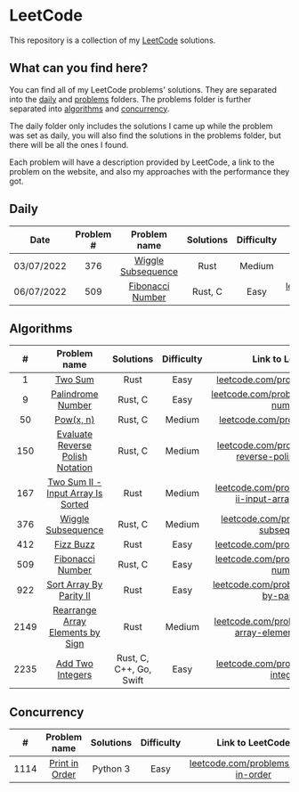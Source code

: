 # LeetCode

This repository is a collection of my [LeetCode](https://leetcode.com/) solutions.

## What can you find here?

You can find all of my LeetCode problems' solutions. They are separated into the [daily](https://github.com/Pandicon/leetcode/tree/main/daily) and [problems](https://github.com/Pandicon/leetcode/tree/main/problems) folders. The problems folder is further separated into [algorithms](https://github.com/Pandicon/leetcode/tree/main/problems/algorithms) and [concurrency](https://github.com/Pandicon/leetcode/tree/main/problems/concurrency).

The daily folder only includes the solutions I came up while the problem was set as daily, you will also find the solutions in the problems folder, but there will be all the ones I found.

Each problem will have a description provided by LeetCode, a link to the problem on the website, and also my approaches with the performance they got.

## Daily

|    Date    | Problem # |                                     Problem name                                      | Solutions | Difficulty |                                        Link to LeetCode                                        |
| :--------: | :-------: | :-----------------------------------------------------------------------------------: | :-------: | :--------: | :--------------------------------------------------------------------------------------------: |
| 03/07/2022 |    376    | [Wiggle Subsequence](https://github.com/Pandicon/leetcode/tree/main/daily/2022-07-03) |   Rust    |   Medium   | [leetcode.com/problems/wiggle-subsequence/](https://leetcode.com/problems/wiggle-subsequence/) |
| 06/07/2022 |    509    |  [Fibonacci Number](https://github.com/Pandicon/leetcode/tree/main/daily/2022-07-06)  |  Rust, C  |    Easy    |   [leetcode.com/problems/fibonacci-number/](https://leetcode.com/problems/fibonacci-number/)   |

## Algorithms

|  #   |                                                 Problem name                                                  |        Solutions        | Difficulty |                                                      Link to LeetCode                                                      |
| :--: | :-----------------------------------------------------------------------------------------------------------: | :---------------------: | :--------: | :------------------------------------------------------------------------------------------------------------------------: |
|  1   |              [Two Sum](https://github.com/Pandicon/leetcode/tree/main/problems/algorithms/0001)               |          Rust           |    Easy    |                          [leetcode.com/problems/two-sum/](https://leetcode.com/problems/two-sum/)                          |
|  9   |         [Palindrome Number](https://github.com/Pandicon/leetcode/tree/main/problems/algorithms/0009)          |         Rust, C         |    Easy    |                [leetcode.com/problems/palindrome-number/](https://leetcode.com/problems/palindrome-number/)                |
|  50  |             [Pow(x, n)](https://github.com/Pandicon/leetcode/tree/main/problems/algorithms/0050)              |         Rust, C         |   Medium   |                           [leetcode.com/problems/powx-n/](https://leetcode.com/problems/powx-n/)                           |
| 150  |  [Evaluate Reverse Polish Notation](https://github.com/Pandicon/leetcode/tree/main/problems/algorithms/0150)  |         Rust, C         |   Medium   | [leetcode.com/problems/evaluate-reverse-polish-notation/](https://leetcode.com/problems/evaluate-reverse-polish-notation/) |
| 167  | [Two Sum II - Input Array Is Sorted](https://github.com/Pandicon/leetcode/tree/main/problems/algorithms/0167) |          Rust           |   Medium   | [leetcode.com/problems/two-sum-ii-input-array-is-sorted/](https://leetcode.com/problems/two-sum-ii-input-array-is-sorted/) |
| 376  |         [Wiggle Subsequence](https://github.com/Pandicon/leetcode/tree/main/problems/algorithms/0376)         |         Rust, C         |   Medium   |               [leetcode.com/problems/wiggle-subsequence/](https://leetcode.com/problems/wiggle-subsequence/)               |
| 412  |             [Fizz Buzz](https://github.com/Pandicon/leetcode/tree/main/problems/algorithms/0412)              |          Rust           |    Easy    |                        [leetcode.com/problems/fizz-buzz/](https://leetcode.com/problems/fizz-buzz/)                        |
| 509  |          [Fibonacci Number](https://github.com/Pandicon/leetcode/tree/main/problems/algorithms/0509)          |         Rust, C         |    Easy    |                 [leetcode.com/problems/fibonacci-number/](https://leetcode.com/problems/fibonacci-number/)                 |
| 922  |      [Sort Array By Parity II](https://github.com/Pandicon/leetcode/tree/main/problems/algorithms/0922)       |          Rust           |    Easy    |          [leetcode.com/problems/sort-array-by-parity-ii/](https://leetcode.com/problems/sort-array-by-parity-ii/)          |
| 2149 |  [Rearrange Array Elements by Sign](https://github.com/Pandicon/leetcode/tree/main/problems/algorithms/2149)  |          Rust           |   Medium   | [leetcode.com/problems/rearrange-array-elements-by-sign/](https://leetcode.com/problems/rearrange-array-elements-by-sign/) |
| 2235 |          [Add Two Integers](https://github.com/Pandicon/leetcode/tree/main/problems/algorithms/2235)          | Rust, C, C++, Go, Swift |    Easy    |                 [leetcode.com/problems/add-two-integers/](https://leetcode.com/problems/add-two-integers/)                 |

## Concurrency

|  #   |                                        Problem name                                        | Solutions | Difficulty |                                   Link to LeetCode                                   |
| :--: | :----------------------------------------------------------------------------------------: | :-------: | :--------: | :----------------------------------------------------------------------------------: |
| 1114 | [Print in Order](https://github.com/Pandicon/leetcode/tree/main/problems/concurrency/1114) | Python 3  |    Easy    | [leetcode.com/problems/print-in-order](https://leetcode.com/problems/print-in-order) |
